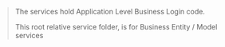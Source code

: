 > The services hold Application Level Business Login code. 
> 
> This root relative service folder, is for Business Entity / Model services  